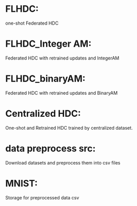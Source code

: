 # FLHDC:
one-shot Federated HDC
# FLHDC_Integer AM:
Federated HDC with retrained updates and IntegerAM  
# FLHDC_binaryAM:
Federated HDC with retrained updates and BinaryAM 
# Centralized HDC:
One-shot and Retrained HDC trained by centralized dataset.
# data preprocess src:
Download datasets and preprocess them into csv files
# MNIST:
Storage for preprocessed data csv 